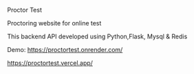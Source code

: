 Proctor Test

Proctoring website for online test

This backend API developed using Python,Flask, Mysql & Redis

Demo: 
https://proctortest.onrender.com/

https://proctortest.vercel.app/
